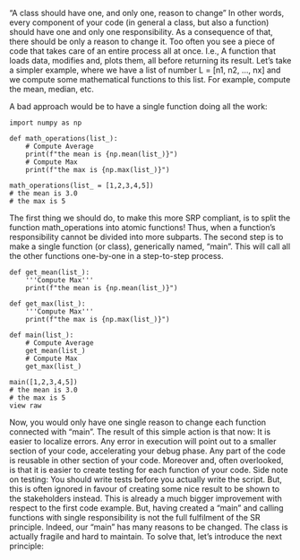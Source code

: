 “A class should have one, and only one, reason to change”
In other words, every component of your code (in general a class, but also a function) should have one and only one responsibility. As a consequence of that, there should be only a reason to change it.
Too often you see a piece of code that takes care of an entire process all at once. I.e., A function that loads data, modifies and, plots them, all before returning its result.
Let’s take a simpler example, where we have a list of number L = [n1, n2, …, nx] and we compute some mathematical functions to this list. For example, compute the mean, median, etc.

A bad approach would be to have a single function doing all the work:

```
import numpy as np

def math_operations(list_):
    # Compute Average
    print(f"the mean is {np.mean(list_)}")
    # Compute Max
    print(f"the max is {np.max(list_)}") 

math_operations(list_ = [1,2,3,4,5])
# the mean is 3.0
# the max is 5

```

The first thing we should do, to make this more SRP compliant, is to split the function math_operations into atomic functions! Thus, when a function’s responsibility cannot be divided into more subparts.
The second step is to make a single function (or class), generically named, “main”. This will call all the other functions one-by-one in a step-to-step process.


```
def get_mean(list_):
    '''Compute Max'''
    print(f"the mean is {np.mean(list_)}") 

def get_max(list_):
    '''Compute Max'''
    print(f"the max is {np.max(list_)}") 

def main(list_): 
    # Compute Average
    get_mean(list_)
    # Compute Max
    get_max(list_)

main([1,2,3,4,5])
# the mean is 3.0
# the max is 5
view raw
```

Now, you would only have one single reason to change each function connected with “main”.
The result of this simple action is that now:
It is easier to localize errors. Any error in execution will point out to a smaller section of your code, accelerating your debug phase.
Any part of the code is reusable in other section of your code.
Moreover and, often overlooked, is that it is easier to create testing for each function of your code. Side note on testing: You should write tests before you actually write the script. But, this is often ignored in favour of creating some nice result to be shown to the stakeholders instead.
This is already a much bigger improvement with respect to the first code example. But, having created a “main” and calling functions with single responsibility is not the full fulfilment of the SR principle.
Indeed, our “main” has many reasons to be changed. The class is actually fragile and hard to maintain.
To solve that, let’s introduce the next principle: